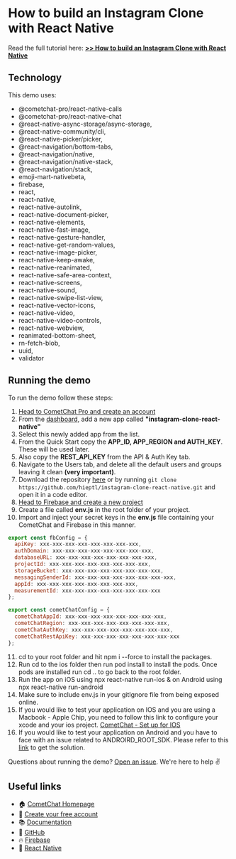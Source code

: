 #  How to build an Instagram Clone with React Native

Read the full tutorial here: [**>>  How to build an Instagram Clone with React Native**](https://www.cometchat.com/tutorials/#)

## Technology

This demo uses:

- @cometchat-pro/react-native-calls
- @cometchat-pro/react-native-chat
- @react-native-async-storage/async-storage,
- @react-native-community/cli,
- @react-native-picker/picker,
- @react-navigation/bottom-tabs,
- @react-navigation/native,
- @react-navigation/native-stack,
- @react-navigation/stack,
- emoji-mart-nativebeta,
- firebase,
- react,
- react-native,
- react-native-autolink,
- react-native-document-picker,
- react-native-elements,
- react-native-fast-image,
- react-native-gesture-handler,
- react-native-get-random-values,
- react-native-image-picker,
- react-native-keep-awake,
- react-native-reanimated,
- react-native-safe-area-context,
- react-native-screens,
- react-native-sound,
- react-native-swipe-list-view,
- react-native-vector-icons,
- react-native-video,
- react-native-video-controls,
- react-native-webview,
- reanimated-bottom-sheet,
- rn-fetch-blob,
- uuid,
- validator

## Running the demo

To run the demo follow these steps:

1. [Head to CometChat Pro and create an account](https://app.cometchat.com/signup)
2. From the [dashboard](https://app.cometchat.com/apps), add a new app called **"instagram-clone-react-native"**
3. Select this newly added app from the list.
4. From the Quick Start copy the **APP_ID, APP_REGION and AUTH_KEY**. These will be used later.
5. Also copy the **REST_API_KEY** from the API & Auth Key tab.
6. Navigate to the Users tab, and delete all the default users and groups leaving it clean **(very important)**.
7. Download the repository [here](https://github.com/hieptl/instagram-clone-react-native/archive/main.zip) or by running `git clone https://github.com/hieptl/instagram-clone-react-native.git` and open it in a code editor.
8. [Head to Firebase and create a new project](https://console.firebase.google.com)
9. Create a file called **env.js** in the root folder of your project.
10. Import and inject your secret keys in the **env.js** file containing your CometChat and Firebase in this manner.

```js
export const fbConfig = {
  apiKey: xxx-xxx-xxx-xxx-xxx-xxx-xxx-xxx,
  authDomain: xxx-xxx-xxx-xxx-xxx-xxx-xxx-xxx,
  databaseURL: xxx-xxx-xxx-xxx-xxx-xxx-xxx-xxx,
  projectId: xxx-xxx-xxx-xxx-xxx-xxx-xxx-xxx,
  storageBucket: xxx-xxx-xxx-xxx-xxx-xxx-xxx-xxx,
  messagingSenderId: xxx-xxx-xxx-xxx-xxx-xxx-xxx-xxx,
  appId: xxx-xxx-xxx-xxx-xxx-xxx-xxx-xxx,
  measurementId: xxx-xxx-xxx-xxx-xxx-xxx-xxx-xxx
};

export const cometChatConfig = {
  cometChatAppId: xxx-xxx-xxx-xxx-xxx-xxx-xxx-xxx,
  cometChatRegion: xxx-xxx-xxx-xxx-xxx-xxx-xxx-xxx,
  cometChatAuthKey: xxx-xxx-xxx-xxx-xxx-xxx-xxx-xxx,
  cometChatRestApiKey: xxx-xxx-xxx-xxx-xxx-xxx-xxx-xxx
};
```

11. cd to your root folder and hit npm i --force to install the packages.
12. Run cd to the ios folder then run pod install to install the pods. Once pods are installed run cd .. to go back to the root folder.
13. Run the app on iOS using npx react-native run-ios & on Android using npx react-native run-android
14. Make sure to include env.js in your gitIgnore file from being exposed online.
15. If you would like to test your application on IOS and you are using a Macbook - Apple Chip, you need to follow this link to configure your xcode and your ios project. [CometChat - Set up for IOS](https://prodocs.cometchat.com/docs/ios-setup)
16. If you would like to test your application on Android and you have to face with an issue related to ANDROIRD_ROOT_SDK. Please refer to this [link](https://stackoverflow.com/questions/27620262/sdk-location-not-found-define-location-with-sdk-dir-in-the-local-properties-fil) to get the solution.

Questions about running the demo? [Open an issue](https://github.com/hieptl/react-native-gifted-chat-app/issues). We're here to help ✌️

## Useful links

- 🏠 [CometChat Homepage](https://app.cometchat.com/signup)
- 🚀 [Create your free account](https://app.cometchat.com/apps)
- 📚 [Documentation](https://www.cometchat.com/docs/home/welcome)
- 👾 [GitHub](https://www.github.com/cometchat-pro)
- 🔥 [Firebase](https://console.firebase.google.com)
- 🔷 [React Native](https://reactnative.dev)